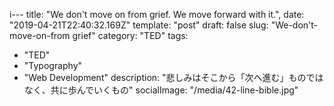 i---
title: "We don't move on from grief. We move forward with it.",
date: "2019-04-21T22:40:32.169Z"
template: "post"
draft: false
slug: "We-don't-move-on-from grief"
category: "TED"
tags:

- "TED"
- "Typography"
- "Web Development"
  description: "悲しみはそこから「次へ進む」ものではなく、共に歩んでいくもの"
  socialImage: "/media/42-line-bible.jpg"
